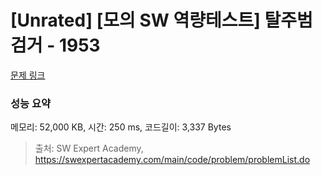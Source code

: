 # [Unrated] [모의 SW 역량테스트] 탈주범 검거 - 1953 

[문제 링크](https://swexpertacademy.com/main/code/problem/problemDetail.do?contestProbId=AV5PpLlKAQ4DFAUq) 

### 성능 요약

메모리: 52,000 KB, 시간: 250 ms, 코드길이: 3,337 Bytes



> 출처: SW Expert Academy, https://swexpertacademy.com/main/code/problem/problemList.do